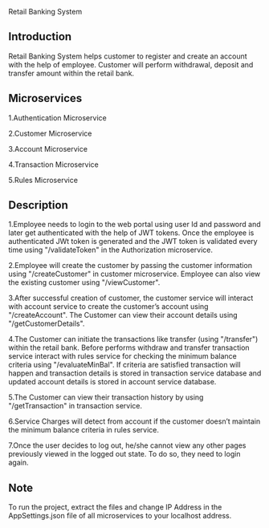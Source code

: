 Retail Banking System


Introduction
--------------

Retail Banking System helps customer to register and create an account with the help of employee. Customer will perform withdrawal, deposit and transfer amount within the retail bank.

Microservices
---------------

1.Authentication Microservice  

2.Customer Microservice

3.Account Microservice

4.Transaction Microservice

5.Rules Microservice

Description
-------------

1.Employee needs to login to the web portal using user Id and password and later get authenticated with the help of JWT tokens. Once the employee is authenticated JWt token is generated and the JWT token is validated every time using "/validateToken" in the Authorization microservice.

2.Employee will create the customer by passing the customer information using "/createCustomer" in customer microservice. Employee can also view the existing customer using "/viewCustomer".

3.After successful creation of customer, the customer service will interact with account service to create the customer’s account using "/createAccount". The Customer can view their account details using "/getCustomerDetails".

4.The Customer can initiate the transactions like transfer (using "/transfer") within the retail bank. Before performs withdraw and transfer transaction service interact with rules service for checking the minimum balance criteria using "/evaluateMinBal". If criteria are satisfied transaction will happen and transaction details is stored in transaction service database and updated account details is stored in account service database.

5.The Customer can view their transaction history by using "/getTransaction" in transaction service. 

6.Service Charges will detect from account if the customer doesn’t maintain the minimum balance criteria in rules service. 

7.Once the user decides to log out, he/she cannot view any other pages previously viewed in the logged out state. To do so, they need to login again.

Note
-------
  To run the project, extract the files and change IP Address in the AppSettings.json file of all microservices to your localhost address.